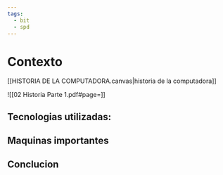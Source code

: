 ```yaml
---
tags:
  - bit
  - spd
---
```

# Contexto

[[HISTORIA DE LA COMPUTADORA.canvas|historia de la computadora]] 

![[02 Historia Parte 1.pdf#page=]] 

## Tecnologias utilizadas:

## Maquinas importantes

## Conclucion
